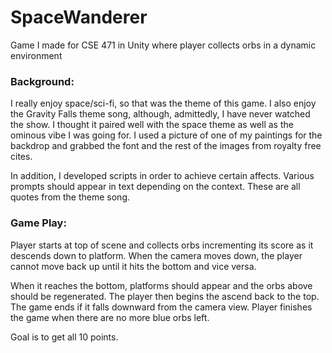 # SpaceWanderer
Game I made for CSE 471 in Unity where player collects orbs in a dynamic environment


### Background:

I really enjoy space/sci-fi, so that was the theme of this game. I also enjoy the Gravity Falls theme song, although, admittedly, I have never watched the show. I thought it paired well with the space theme as well as the ominous vibe I was going for. I used a picture of one of my paintings for the backdrop and grabbed the font and the rest of the images from royalty free cites. 

In addition, I developed scripts in order to achieve certain affects. Various prompts should appear in text depending on the context. These are all quotes from the theme song.

### Game Play:

Player starts at top of scene and collects orbs incrementing its score as it descends down to platform. When the camera moves down, the player cannot move back up until it hits the bottom and vice versa.

When it reaches the bottom, platforms should appear and the orbs above should be regenerated. The player then begins the ascend back to the top. The game ends if it falls downward from the camera view. Player finishes the game when there are no more blue orbs left. 

Goal is to get all 10 points.
